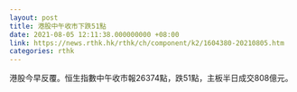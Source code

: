 ```yaml
---
layout: post
title: 港股中午收市下跌51點
date: 2021-08-05 12:11:38.000000000 +08:00
link: https://news.rthk.hk/rthk/ch/component/k2/1604380-20210805.htm
categories: rthk
---
```


港股今早反覆。恒生指數中午收市報26374點，跌51點，主板半日成交808億元。
